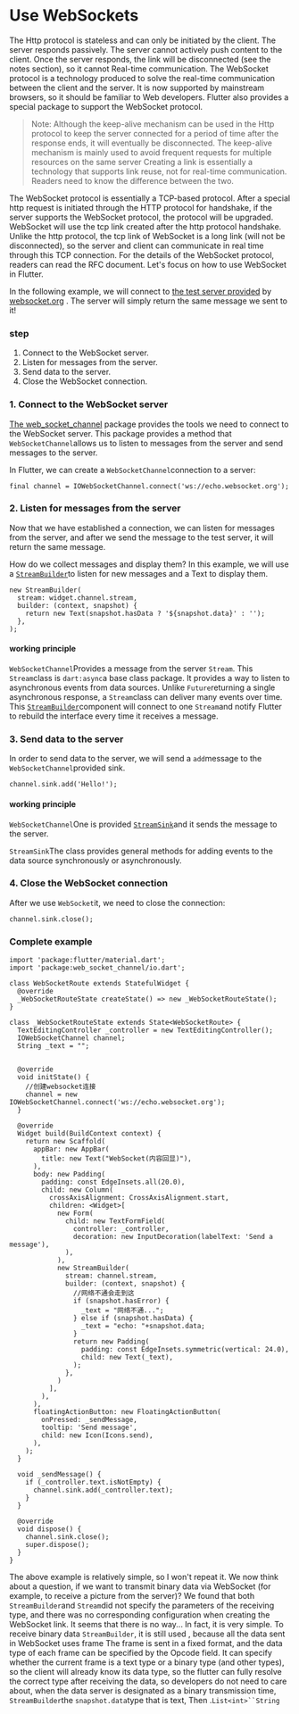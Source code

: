 # Use WebSockets

The Http protocol is stateless and can only be initiated by the client. The server responds passively. The server cannot actively push content to the client. Once the server responds, the link will be disconnected (see the notes section), so it cannot Real-time communication. The WebSocket protocol is a technology produced to solve the real-time communication between the client and the server. It is now supported by mainstream browsers, so it should be familiar to Web developers. Flutter also provides a special package to support the WebSocket protocol.

> Note: Although the keep-alive mechanism can be used in the Http protocol to keep the server connected for a period of time after the response ends, it will eventually be disconnected. The keep-alive mechanism is mainly used to avoid frequent requests for multiple resources on the same server Creating a link is essentially a technology that supports link reuse, not for real-time communication. Readers need to know the difference between the two.

The WebSocket protocol is essentially a TCP-based protocol. After a special http request is initiated through the HTTP protocol for handshake, if the server supports the WebSocket protocol, the protocol will be upgraded. WebSocket will use the tcp link created after the http protocol handshake. Unlike the http protocol, the tcp link of WebSocket is a long link (will not be disconnected), so the server and client can communicate in real time through this TCP connection. For the details of the WebSocket protocol, readers can read the RFC document. Let's focus on how to use WebSocket in Flutter.

In the following example, we will connect to [the test server provided](http://www.websocket.org/echo.html) by [websocket.org](http://www.websocket.org/echo.html) . The server will simply return the same message we sent to it!

### step

1.  Connect to the WebSocket server.
2.  Listen for messages from the server.
3.  Send data to the server.
4.  Close the WebSocket connection.

### 1. Connect to the WebSocket server

[The web_socket_channel](https://pub.dartlang.org/packages/web_socket_channel) package provides the tools we need to connect to the WebSocket server. This package provides a method that `WebSocketChannel`allows us to listen to messages from the server and send messages to the server.

In Flutter, we can create a `WebSocketChannel`connection to a server:

```
final channel = IOWebSocketChannel.connect('ws://echo.websocket.org');

```

### 2. Listen for messages from the server

Now that we have established a connection, we can listen for messages from the server, and after we send the message to the test server, it will return the same message.

How do we collect messages and display them? In this example, we will use a [`StreamBuilder`](https://docs.flutter.io/flutter/widgets/StreamBuilder-class.html)to listen for new messages and a Text to display them.

```
new StreamBuilder(
  stream: widget.channel.stream,
  builder: (context, snapshot) {
    return new Text(snapshot.hasData ? '${snapshot.data}' : '');
  },
);

```

#### working principle

`WebSocketChannel`Provides a message from the server `Stream`. This `Stream`class is `dart:async`a base class package. It provides a way to listen to asynchronous events from data sources. Unlike `Future`returning a single asynchronous response, a `Stream`class can deliver many events over time. This [`StreamBuilder`](https://docs.flutter.io/flutter/widgets/StreamBuilder-class.html)component will connect to one `Stream`and notify Flutter to rebuild the interface every time it receives a message.

### 3. Send data to the server

In order to send data to the server, we will send a `add`message to the `WebSocketChannel`provided sink.

```
channel.sink.add('Hello!');

```

#### working principle

`WebSocketChannel`One is provided [`StreamSink`](https://docs.flutter.io/flutter/dart-async/StreamSink-class.html)and it sends the message to the server.

`StreamSink`The class provides general methods for adding events to the data source synchronously or asynchronously.

### 4. Close the WebSocket connection

After we use `WebSocket`it, we need to close the connection:

```
channel.sink.close();

```

### Complete example

```
import 'package:flutter/material.dart';
import 'package:web_socket_channel/io.dart';

class WebSocketRoute extends StatefulWidget {
  @override
  _WebSocketRouteState createState() => new _WebSocketRouteState();
}

class _WebSocketRouteState extends State<WebSocketRoute> {
  TextEditingController _controller = new TextEditingController();
  IOWebSocketChannel channel;
  String _text = "";


  @override
  void initState() {
    //创建websocket连接
    channel = new IOWebSocketChannel.connect('ws://echo.websocket.org');
  }

  @override
  Widget build(BuildContext context) {
    return new Scaffold(
      appBar: new AppBar(
        title: new Text("WebSocket(内容回显)"),
      ),
      body: new Padding(
        padding: const EdgeInsets.all(20.0),
        child: new Column(
          crossAxisAlignment: CrossAxisAlignment.start,
          children: <Widget>[
            new Form(
              child: new TextFormField(
                controller: _controller,
                decoration: new InputDecoration(labelText: 'Send a message'),
              ),
            ),
            new StreamBuilder(
              stream: channel.stream,
              builder: (context, snapshot) {
                //网络不通会走到这
                if (snapshot.hasError) {
                  _text = "网络不通...";
                } else if (snapshot.hasData) {
                  _text = "echo: "+snapshot.data;
                }
                return new Padding(
                  padding: const EdgeInsets.symmetric(vertical: 24.0),
                  child: new Text(_text),
                );
              },
            )
          ],
        ),
      ),
      floatingActionButton: new FloatingActionButton(
        onPressed: _sendMessage,
        tooltip: 'Send message',
        child: new Icon(Icons.send),
      ),
    );
  }

  void _sendMessage() {
    if (_controller.text.isNotEmpty) {
      channel.sink.add(_controller.text);
    }
  }

  @override
  void dispose() {
    channel.sink.close();
    super.dispose();
  }
}

```

The above example is relatively simple, so I won't repeat it. We now think about a question, if we want to transmit binary data via WebSocket (for example, to receive a picture from the server)? We found that both `StreamBuilder`and `Stream`did not specify the parameters of the receiving type, and there was no corresponding configuration when creating the WebSocket link. It seems that there is no way... In fact, it is very simple. To receive binary data `StreamBuilder`, it is still used , because all the data sent in WebSocket uses frame The frame is sent in a fixed format, and the data type of each frame can be specified by the Opcode field. It can specify whether the current frame is a text type or a binary type (and other types), so the client will already know its data type, so the flutter can fully resolve the correct type after receiving the data, so developers do not need to care about, when the data server is designated as a binary transmission time, `StreamBuilder`the `snapshot.data`type that is text, Then .`List<int>``String`